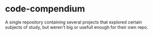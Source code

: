 # code-compendium
A single repository containing several projects that explored certain subjects of study, but weren't big or usefull enough for their own repo.
